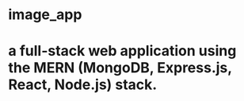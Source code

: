 # image_app
# a full-stack web application using the MERN (MongoDB, Express.js, React, Node.js) stack.
